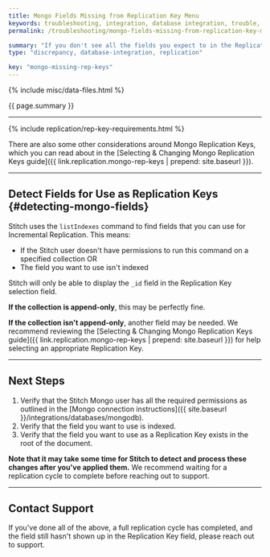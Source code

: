 ```yaml
---
title: Mongo Fields Missing from Replication Key Menu
keywords: troubleshooting, integration, database integration, trouble, issue, help, mongo, mongodb, replication key, rep key
permalink: /troubleshooting/mongo-fields-missing-from-replication-key-menu

summary: "If you don't see all the fields you expect to in the Replication Key field for you Mongo integration, the root cause may be insufficient permissions or a lack of field indexing."
type: "discrepancy, database-integration, replication"

key: "mongo-missing-rep-keys"
---
```

{% include misc/data-files.html %}

{{ page.summary }}

---

{% include replication/rep-key-requirements.html %}

There are also some other considerations around Mongo Replication Keys, which you can read about in the [Selecting & Changing Mongo Replication Keys guide]({{ link.replication.mongo-rep-keys | prepend: site.baseurl }}).

---

## Detect Fields for Use as Replication Keys {#detecting-mongo-fields}

Stitch uses the `listIndexes` command to find fields that you can use for Incremental Replication. This means:

- If the Stitch user doesn't have permissions to run this command on a specified collection OR
- The field you want to use isn't indexed

Stitch will only be able to display the `_id` field in the Replication Key selection field.

**If the collection is append-only**, this may be perfectly fine.

**If the collection isn't append-only**, another field may be needed. We recommend reviewing the [Selecting & Changing Mongo Replication Keys guide]({{ link.replication.mongo-rep-keys | prepend: site.baseurl }}) for help selecting an appropriate Replication Key.

---

## Next Steps

1. Verify that the Stitch Mongo user has all the required permissions as outlined in the [Mongo connection instructions]({{ site.baseurl }}/integrations/databases/mongodb).
2. Verify that the field you want to use is indexed.
3. Verify that the field you want to use as a Replication Key exists in the root of the document.

**Note that it may take some time for Stitch to detect and process these changes after you've applied them.** We recommend waiting for a replication cycle to complete before reaching out to support.

---

## Contact Support

If you've done all of the above, a full replication cycle has completed, and the field still hasn't shown up in the Replication Key field, please reach out to support.